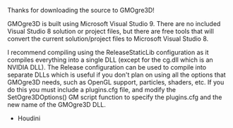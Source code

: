 Thanks for downloading the source to GMOgre3D!

GMOgre3D is built using Microsoft Visual Studio 9.  There are no included Visual Studio 8 solution or project files, but there are free tools that will convert the current solution/project files to Microsoft Visual Studio 8.

I recommend compiling using the ReleaseStaticLib configuration as it compiles everything into a single DLL (except for the cg.dll which is an NVIDIA DLL).  The Release configuration can be used to compile into separate DLLs which is useful if you don't plan on using all the options that GMOgre3D needs, such as OpenGL support, particles, shaders, etc.  If you do this you must include a plugins.cfg file, and modify the SetOgre3DOptions() GM script function to specify the plugins.cfg and the new name of the GMOgre3D DLL.

- Houdini
